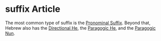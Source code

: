 # suffix Article
The most common type of suffix is the [Pronominal Suffix](https://git.door43.org/Door43/en-uhg/src/master/content/suffix_pronominal/02.md). Beyond that, Hebrew also has the [Directional He](https://git.door43.org/Door43/en-uhg/src/master/content/suffix_directional_he/02.md), the [Paragogic He](https://git.door43.org/Door43/en-uhg/src/master/content/suffix_paragogic_he/02.md), and the [Paragogic Nun](https://git.door43.org/Door43/en-uhg/src/master/content/suffix_paragogic_nun/02.md).